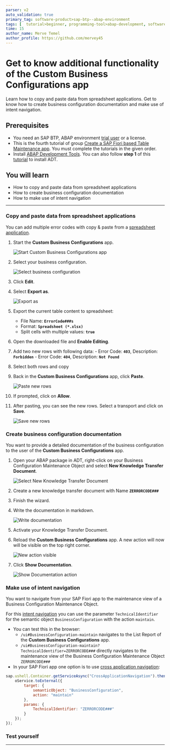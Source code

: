 ```yaml
---
parser: v2
auto_validation: true
primary_tag: software-product>sap-btp--abap-environment
tags: [  tutorial>beginner, programming-tool>abap-development, software-product>sap-business-technology-platform ]
time: 15
author_name: Merve Temel
author_profile: https://github.com/mervey45
---
```


# Get to know additional functionality of the Custom Business Configurations app
<!-- description --> Learn how to copy and paste data from spreadsheet applications. Get to know how to create business configuration documentation and make use of intent navigation.

## Prerequisites  
- You need an SAP BTP, ABAP environment [trial user](abap-environment-trial-onboarding) or a license.
- This is the fourth tutorial of group [Create a SAP Fiori based Table Maintenance app](group.abap-env-factory). You must complete the tutorials in the given order.
- Install [ABAP Development Tools](https://tools.hana.ondemand.com/#abap). You can also follow **step 1** of this [tutorial](abap-install-adt) to install ADT.


## You will learn  
- How to copy and paste data from spreadsheet applications
- How to create business configuration documentation
- How to make use of intent navigation

---
### Copy and paste data from spreadsheet applications


You can add multiple error codes with copy & paste from a [spreadsheet application](https://ui5.sap.com/#/topic/f6a8fd2812d9442a9bba2f6fb296c42e).

  1. Start the **Custom Business Configurations** app.

      ![Start Custom Business Configurations app](mc.png)

  2. Select your business configuration.

      ![Select business configuration](m2.png)

  3. Click **Edit**.

  4. Select **Export as**.

      ![Export as](spread2.png)

  5. Export the current table content to spreadsheet:
     - File Name: **`ErrorCode###s`**
     - Format: **`Spreadsheet (*.xlsx)`**
     - Split cells with multiple values: **`true`**

  6. Open the downloaded file and **Enable Editing**.

  7. Add two new rows with following data:
    - Error Code: **`403`**, Description: **`Forbidden`**
    - Error Code: **`404`**, Description: **`Not Found`**

  8. Select both rows and copy

  9. Back in the **Custom Business Configurations** app, click **Paste**.

      ![Paste new rows](spread6.png)

10. If prompted, click on **Allow**.

11. After pasting, you can see the new rows. Select a transport and click on **Save**.

      ![Save new rows](spread8.png)


### Create business configuration documentation


You want to provide a detailed documentation of the business configuration to the user of the **Custom Business Configurations** app.

  1. Open your ABAP package in ADT, right-click on your Business Configuration Maintenance Object and select **New Knowledge Transfer Document**.

      ![Select New Knowledge Transfer Document](knowledge.png)

  2. Create a new knowledge transfer document with Name **`ZERRORCODE###`**

  3. Finish the wizard.

  4. Write the documentation in markdown.

      ![Write documentation](knowledge4.png)

  5. Activate your Knowledge Transfer Document.

  6. Reload the **Custom Business Configurations** app. A new action will now will be visible on the top right corner.

      ![New action visible](doc.png)

  7. Click **Show Documentation**.

      ![Show Documentation action](knowledge6.png)



### Make use of intent navigation


You want to navigate from your SAP Fiori app to the maintenance view of a Business Configuration Maintenance Object.

For this [intent navigation](https://help.sap.com/docs/BTP/65de2977205c403bbc107264b8eccf4b/76384d8e68e646d6ae5ce8977412cbb4.html#intent-navigation) you can use the parameter `TechnicalIdentifier` for the semantic object `BusinessConfiguration` with the action `maintain`.

- You can test this in the browser:
    - `/ui#BusinessConfiguration-maintain` navigates to the List Report of the **Custom Business Configurations** app.
    - `/ui#BusinessConfiguration-maintain?TechnicalIdentifier=ZERRORCODE###` directly navigates to the maintenance view of the Business Configuration Maintenance Object `ZERRORCODE###`
- In your SAP Fiori app one option is to use [cross application navigation](https://sapui5.hana.ondemand.com/sdk/#/api/sap.ushell.services.CrossApplicationNavigation):


```JavaScript
sap.ushell.Container.getServiceAsync("CrossApplicationNavigation").then(function (oService) {
    oService.toExternal({
        target: {
            semanticObject: "BusinessConfiguration",
            action: "maintain"
        },
        params: {
            TechnicalIdentifier: "ZERRORCODE###"
        }
    });
});
```


### Test yourself



---
